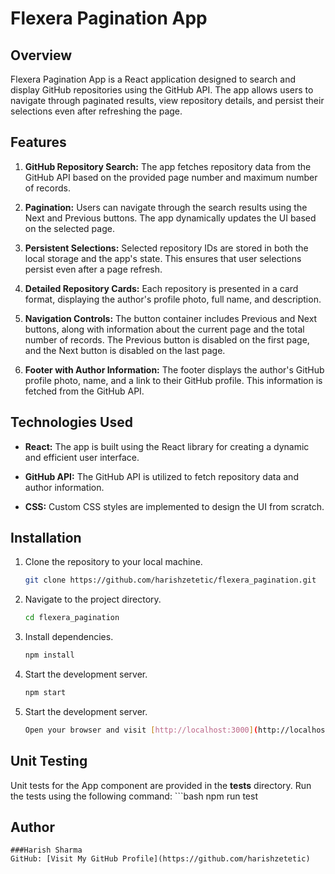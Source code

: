 # Flexera Pagination App

## Overview

Flexera Pagination App is a React application designed to search and display GitHub repositories using the GitHub API. The app allows users to navigate through paginated results, view repository details, and persist their selections even after refreshing the page.

## Features

1. **GitHub Repository Search:** The app fetches repository data from the GitHub API based on the provided page number and maximum number of records.

2. **Pagination:** Users can navigate through the search results using the Next and Previous buttons. The app dynamically updates the UI based on the selected page.

3. **Persistent Selections:** Selected repository IDs are stored in both the local storage and the app's state. This ensures that user selections persist even after a page refresh.

4. **Detailed Repository Cards:** Each repository is presented in a card format, displaying the author's profile photo, full name, and description.

5. **Navigation Controls:** The button container includes Previous and Next buttons, along with information about the current page and the total number of records. The Previous button is disabled on the first page, and the Next button is disabled on the last page.

6. **Footer with Author Information:** The footer displays the author's GitHub profile photo, name, and a link to their GitHub profile. This information is fetched from the GitHub API.

## Technologies Used

- **React:** The app is built using the React library for creating a dynamic and efficient user interface.

- **GitHub API:** The GitHub API is utilized to fetch repository data and author information.

- **CSS:** Custom CSS styles are implemented to design the UI from scratch.

## Installation

1. Clone the repository to your local machine.
   ```bash
   git clone https://github.com/harishzetetic/flexera_pagination.git

2. Navigate to the project directory.
   ```bash
   cd flexera_pagination

3. Install dependencies.
   ```bash
   npm install

4. Start the development server.
   ```bash
   npm start

5. Start the development server.
   ```bash
   Open your browser and visit [http://localhost:3000](http://localhost:3000) to view the app.

## Unit Testing

Unit tests for the App component are provided in the __tests__ directory. Run the tests using the following command:
    ```bash
    npm run test

## Author
    ###Harish Sharma
    GitHub: [Visit My GitHub Profile](https://github.com/harishzetetic)

